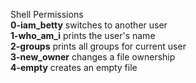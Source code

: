 Shell Permissions  
**0-iam_betty** switches to another user  
**1-who_am_i** prints the user's name  
**2-groups** prints all groups for current user  
**3-new_owner** changes a file ownership   
**4-empty** creates an empty file  
